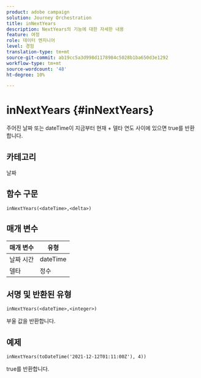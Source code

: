 ```yaml
---
product: adobe campaign
solution: Journey Orchestration
title: inNextYears
description: NextYears의 기능에 대한 자세한 내용
feature: 여정
role: 데이터 엔지니어
level: 경험
translation-type: tm+mt
source-git-commit: ab19cc5a3d998d1178984c5028b1ba650d3e1292
workflow-type: tm+mt
source-wordcount: '48'
ht-degree: 10%

---
```



# inNextYears {#inNextYears}

주어진 날짜 또는 dateTime이 지금부터 현재 + 델타 연도 사이에 있으면 true를 반환합니다.

## 카테고리

날짜

## 함수 구문

`inNextYears(<dateTime>,<delta>)`

## 매개 변수

| 매개 변수 | 유형 |
|-----------|------------------|
| 날짜 시간 | dateTime |
| 델타 | 정수 |

## 서명 및 반환된 유형

`inNextYears(<dateTime>,<integer>)`

부울 값을 반환합니다.

## 예제

`inNextYears(toDateTime('2021-12-12T01:11:00Z'), 4))`

true를 반환합니다.
